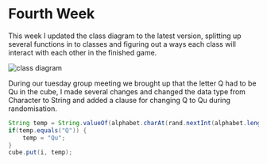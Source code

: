 # Fourth Week

This week I updated the class diagram to the latest version, splitting up several functions in to classes and figuring 
out a ways each class will interact with each other in the finished game.

![class diagram](https://gitlab.dcs.aber.ac.uk/mof11/GP8/raw/cab48afa14de13f093e4daa7380628102b0da30c/docs/Class_diagram.png)

During our tuesday group meeting we brought up that the letter Q had to be Qu in the cube, I made several changes
and changed the data type from Character to String and added a clause for changing Q to Qu during randomisation.

```java
String temp = String.valueOf(alphabet.charAt(rand.nextInt(alphabet.length())));
if(temp.equals("Q")) {
    temp = "Qu";
}
cube.put(i, temp);
```